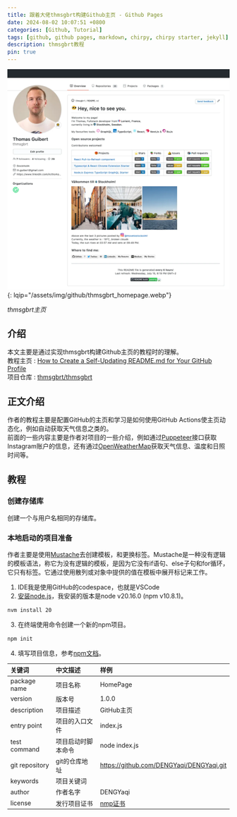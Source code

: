 ```yaml
---
title: 跟着大佬thmsgbrt构建Github主页 - Github Pages
date: 2024-08-02 10:07:51 +0800
categories: [Github, Tutorial]
tags: [github, github pages, markdown, chirpy, chirpy starter, jekyll]
description: thmsgbrt教程
pin: true
---
```


![thmsgbrt主页](/assets/img/github/thmsgbrt_homepage.webp){: lqip="/assets/img/github/thmsgbrt_homepage.webp"}

_thmsgbrt主页_

## 介绍
本文主要是通过实现thmsgbrt构建Github主页的教程时的理解。
</br>
教程主页 : [How to Create a Self-Updating README.md for Your GitHub Profile](https://medium.com/swlh/how-to-create-a-self-updating-readme-md-for-your-github-profile-f8b05744ca91)
</br>
项目仓库 : [thmsgbrt/thmsgbrt](https://github.com/thmsgbrt/thmsgbrt)

## 正文介绍
作者的教程主要是配置GitHub的主页和学习是如何使用GitHub Actions使主页动态化，例如自动获取天气信息之类的。
</br>
前面的一些内容主要是作者对项目的一些介绍，例如通过[Puppeteer](https://pptr.dev/)接口获取Instagram账户的信息，还有通过[OpenWeatherMap](https://openweathermap.org/api)获取天气信息、温度和日照时间等。

## 教程

### 创建存储库
创建一个与用户名相同的存储库。

### 本地启动的项目准备
作者主要是使用[Mustache](https://www.npmjs.com/package/mustache)去创建模板，和更换标签。Mustache是一种没有逻辑的模板语法，称它为没有逻辑的模板，是因为它没有if语句、else子句和for循环，它只有标签。它通过使用散列或对象中提供的值在模板中展开标记来工作。

1. IDE我是使用GitHub的codespace，也就是VSCode
2. [安装node.js](https://nodejs.org/zh-cn/download/package-manager)，我安装的版本是node v20.16.0 (npm v10.8.1)。
```bash
nvm install 20
```
3. 在终端使用命令创建一个新的npm项目。
```bash
npm init
```
4. 填写项目信息，参考[npm文档](https://docs.npmjs.com/cli/v8/configuring-npm/package-json#license)。


|关键词|中文描述|样例|
|:---|:---|:---|
|package name|项目名称|HomePage|
|version|版本号|1.0.0|
|description|项目描述|GitHub主页|
|entry point|项目的入口文件|index.js|
|test command|项目启动时脚本命令|node index.js|
|git repository|git的仓库地址|https://github.com/DENGYaqi/DENGYaqi.git|
|keywords|项目关键词||
|author|作者名字|DENGYaqi|
|license|发行项目证书|[nmp证书](https://docs.npmjs.com/cli/v8/configuring-npm/package-json#license)|
